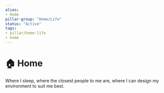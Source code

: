 ```yaml
---
alias:
- Home
pillar-group: "Home/Life"
status: "Active"
tags:
- pillar/home-life
- home
---
```


# 🏠 Home

Where I sleep, where the closest people to me are, where I can design my environment to suit me best.
